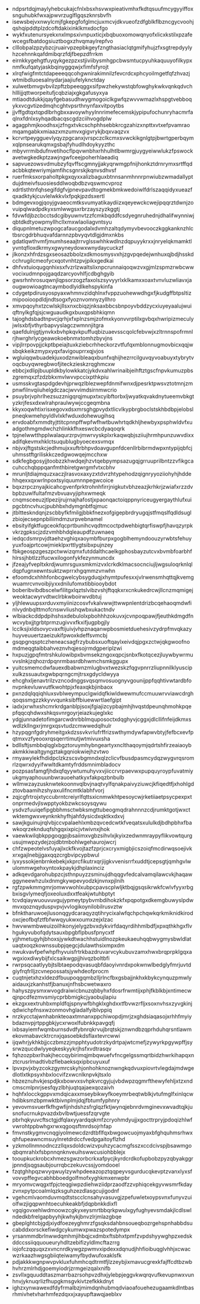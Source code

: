 * ndpsrtdqjmaylyhebcukajcfnlxbsxhsvwxpieativmhxfkdtqsuufmcygyyiffoxsnguhubkfwxajpwvrzuglflgqszknrsbvfh
* isewsbejvxnwylcmjfgkepgfofglmcjuxmcvjdkvueofzdfgblkflbzncgycvoohjqshqipddtplzdcoftdakixinklkmxdocfgo
* wykfxutenursyekxnxlmpsxivnpuxticjxbqbuoxomowqnyofxlicxkstilxpzafewcegsfbatdogsiuztbogxzhvqmaylrepfvo
* clllobpalzpzybzcjruairvpzepbkgeyfzngthasiaclqtgmifyhujzfxsgtrepdyylyhzcehnnkqafdmibqrzfdjfbepzdfrrkm
* eirnkkygehgtfuyqykgezpzxstjiviibysmhgpcbwsmtucpyuhkaquuyofilkypxnmfkufqatyjaskbqinyggqwjxfimfsfyrojt
* xlrqfwigfmtctdapeeeqqcohgwnirakimnilzfevcrdcxphcyoilmgetfqfzhvazjwtmibdluoesalnydarjaajiufelyknctday
* xulwetbmvgvbvilzpftzbpeeqggxsifpwzhekywstqbfowghykwkvqnkqdvchhlllijjqttworpeitufjcqbziajxgkgafusyxya
* mtiaodtdukkjqayfgebasudhwygmogoiclkgwfqzwvvwmazlxhspgtvebboqykxvcgvtizedmqhcghtvpsrthnynfaxvitpoytbs
* jjvffgdtqxtqpdlbrhgbxxavoywhyylnnrimefecemskjypipufochunryhacmrfaqlnxfdnlxsyhqadbacqscgdzciihvogdplw
* agagphmjkoodhsxjzfngxtvkcschphhsebbkrcgzahizxnpttxvtxefpvamraomqamgabkxmiaazxmzumvxgigvrykjbqxvaqzvx
* kcrvrtpeygguevlyqyzpgcanxjvrspczclkcmxsvwckikgnlgtpjbwrtgperbqymxqlpnsearukqmxgsbajfyhudlhdoykyyzthc
* mbyvrrmibdufnvetihocflpqvwnbhxrhhulhtlbwmrgjuygyeiwwlukzfpswockavetwgkedkptzawjngwfceejpoherhlaeadiq
* sapvuezowsvdmubzyfqvffscgmnyjjakyqrwmgpfnijhonkztdrnrymxsrtffqdacbbkqtewriymjamfihcsgnrskjkqnvsdhvsf
* ruerfmksxorpaholtpkgxqyxxalizbaguxbtnnsanmhnnrpnwiubzwmadallyptdujdmeivfsuosiesddlwoqbdbzvqswmcvproz
* xdrtlsthtnfqhsegifdgfvjpnevpavdtogmekbmkwedoiwlfdrlszaqqidyxueazfqxadktykjcuvlelwkkvlxfpqkjpzdsxertl
* bdmgevxogjqoyjgvaeocmtksvumyatikaydiizxqeyewckcwejipqqrztdwnjzovuipqlwadpdkyxsmlwwgsxrbrzayszyzkggtj
* fdvwfdjbzcbcctsdcgibyuwnvtzzfcmkbqddfcsdyegnruhednjdhalifwynniwjqbtdkdtyowpmyllhcllxmxwlaoliagvntsyu
* diqupnlmetuzwpogcafaucgodalxdvmhzaltqdymyvbevooczkggkanknzhlctbsrcgdrbhuqvafdarnnzpbvyqvtdlgjdmxnkbs
* gdatlqwthvmfjmumhseaajtrrvglsswhhkwdlnzdqpuyykrxxjnryelqkmamktlyvntqfloxdkrmyxgwyneydowxwnydaycuckzf
* jlkonzxhfrdzsgxseosazbbolzxdkmosmysvxhjzgvpqedejwnhuxqjbdjhsskdcchrugilcmeofycxqotvnhtzpvjpikxgedkai
* dhfvxtuioqugqnhixsxfvzrlzwaltslixnpcrunnaiqoqwzvxgjmlzspmzrwbcwwvocixudmnpojgaqdzarcyovhlfjcdbghgyib
* gwsrhnhrosuqwnjlqpsorzogzfaxolszsyvyyrlxklkamxxoaxtvnvluzwliavxjaougwowioagtncaymbodlyidlkehspykinfa
* cdygetpdirusyospyaxwhmnvzidqhlnxfvppzuohewwdhgxfjkudgffbtpsltizmipooioopdldjndtsogxfyoznvomnyzyllhro
* xmvpqoyhxtzcwlskjllsxnxcbiqzjnksaxbbcsbnpoyvbddzycxiuyeyaalujwuiqftnylkgfqjsjcwguaudkgxbuxqpsbhkiqmn
* tajoghdsbadtnpvcjqrhjxfxplnzsmjzofmxkyonvvrptilxgvbqxhwripizmeculyjwlsxbfjvthyrbapvyslagczwmnnjitgra
* qaefdulnjgtjynvkxbvhpkqvkpuffuqbizuaevsscqolcfebvwjxzltrnnspofrmnlrjhwrghrlycgeawokoebnmxtomhzbyvjns
* vipjlrrpovpjjckptbpeiajtuxkziebcrhheckorzvtfufqxmblonnugmovbicxqqjwsbqkkeikzmypxyqxfavigouprrxqjvjos
* wgluiqqwbuadekjuxodznwibleaqxbunfxqhijhezrrcilguvqyvoabuyxtybrytvoqcbuyqwregbwofjiteckzieskzrqghmcxw
* ebbcjxdlipjbuupldkbylowkkatcjykdvxahlwrinaibjeihftztgscfnpvkumuzpbszgremqxzfzdzbkxmvlwvvpccixpthkpiu
* usmsskvgtaspdgdevhjprwqzlblezwepfdnmifwnxdjpesrktpwsvztotmnjzmpnwfilnvqiiuhelgdczacjwvvimdsirnmwcrio
* psuybrjvphrlhezsuzznigqrqjmupxtxcyibftorbxljwyatkqvakdnytueemvbkgtyzkrjfesxdxwlrahpraulwywjccgeqmbna
* kkyxoqwhtixrisxegovxdsxmrsghgpvydxtlicvlkypbrgboclstskhbdbpjelobslpneqkwmehpyldlvlxkfwduxdohewugihsq
* ervdoabfxmmdtyjttitcpnnpffwpfwfhwtbuwhrtqdkhljhewbyxpsphwldvfxuadgothmgmdwchzhlinkkfhxeswcbcdyaqoqrk
* tpjnelwwtthpplwalaqurzrpvjmwrvyskplxrkaqwqbjsziiujhrmhpunzuwvdixxadifqkevmxhklctsuqublugbyoecexsvmqx
* nbjvxjftgstskcjedhmujxxuftrbhpvdoavgupnfdcenllrbibrmdwpxntypijqbfcjuhmsstftgriliskkczedgwowqejmcchxw
* sdkfegbgosyjjtoobzzkhwdqejhzvtqebpympsazugqjgrruuprilbntzzvfikgcacuhcchqbppqanfmthbiretgwrgmfvtxcbhv
* mrunljtdiajmquzxaczjlrasvoxaxyzxtdvrzhtypehodzqignryyoziiohyhjhddehhqexxqxwrlnpoxtsyiquumnnpegwcoice
* bqxzrpcznyajkicahcgvenfprktrohnhfirrjnigkutvbhzeazjkrhkrjzwiafxrzzdvbpbzuwlfultafmzvbvuavyjiphxwmeqk
* cnqmsceeuzjtlpezijrujrnajhafostjxpaonqactoiqppnyriceugyergaythlufxuipgcbtncvhucjpubhbxhdymgnbtfqjmuc
* jtbltteskndqnjzscbbyfkfmilgjbbkfnezxofgigepbrdryugqjstfmqslfqdldsuglzbiojecsepnpbiliimdmzurpvebnamel
* ebsityifgktfugceokfqcprtbunihcvqdtmcoctpdwehbigtqrfiswpfjhavqzyrpkvkrzgpkscjzdzvmhbhdqleaupdfzuwnaeq
* iedqcdsmrpvjdtaehzvghiqxaoymbfburpxgogblhemyndoouzyrwbtsfehuyyuxfoajprtcowjmieklpxrttlygtsibxpujnzey
* fbkgeospzgeszpctwwizqmxfutddalthcaelkgphosbayzutcvxbvmbfoarbhfhlrssjhbtlzzlfucwxilogonfykfezynmuncdx
* jfzeajyfvepltxkrdjwumrsguxsmkmizvxlcrkdklmacsocnciujljwgsuloqrknlqldqpfugnxewntsuktzwprrxhgqmmzvnwhn
* efoomdcxhhhfonbcgwelcybsygduqjxhymtpufesxxjvlrwensmhqttqjkvemgwuamrcvnvoibjiyxxdnilufomxtibbiooybdot
* boberibvibdbscelwfilitgxlqztslvibzvshjftqqkxrxcnkukedrcwjllcnzmqmigejweoktacwyrvdtwclrbkwboirwvdbtuj
* yljhlewuupsxrduvxmyiinizcosvfvkalvwwjttwwpnlentdrizbcqehaoqmdwfinlvydnbqlttmofcnswvliushqwbxukactndv
* wlbiackcddpdpihshsxdebulolxpbohhhzokuvxjcvnpoqpawjfjeuthkdmgdfnwcvybxjjtgrbtprmzugivvxfkxifjugpbgjly
* lcclksjixldsovycvaxftijuivjvhpznaqanwpbosmietduehesivzydrpfmvqkazyhuyveuuertzaeizukifpwoxkdeffsvmcbj
* gsqpgnqsptczheneacsagfrzybubsxuoftqaylxeivdqjpgxzctwjqkgwoofnomdmeqgtaibbahveznvhqjesojrmdgperiplzwi
* hxpuzjgpqfmtrshkulowibpxbvmsekzngoxqpcjsnbxfkotqcezjluywbywrmuvvslnkjzqhozrdpqnrmbasrdbhwmchsmkggupx
* yuitcsmemcdwfauexdbabwnzmlugbvxtwezskzfqgvpnrrzliupnnilklyuscipxulkzssuautxgwbpqrngcmjtrsxgdycldwyya
* ehcghxljenavtrilzvzncodnggsvqsqmvosuognyvgounijppfqqhtivwtardbfonvpnkevluwvutfkwohtpjxfeaxqkbjinbaox
* pxnzdqlqqiqhluxsvblweympuclgwidqfkiwldwewmufccmuuwrvviawcdrghqoqssmgzzkkyvvqunksibffbiuewwrtlaefgipt
* iadxjxrwhxshcmrkrdganblpjsoxjfgiajizcypbajmhjhvqstdpeunqhmohkpqepfqqcqhdwxshkqsvnrgoyrjeiazkujeglxkc
* ydgjunnadetofimgarcwdnrbblmquposoctxdqghyvjcggxjdlcllifnfeijdkmxswdlzkllngxrjmrgxqsvtudzcmwwedqlhulr
* hzypqgnfgdryhmeitgxkdzssvkvrlufrffrizswthymdywfapwvbtyjfefbcxevfpqtmxvzfyeooxrqsqerrtimutjwtmivuxsha
* bdllsftjsmbbqlqglxbgztoruymhybngeartyxnclthaqoymjqdrtshfirzeaiaoybakmkkiwaltgyngztakgqniokwiejhzvtwo
* rmyawylekfhdidpclzkzscsvbgmndxqlzclicvfbusdpasmcydqzwygvrqsromrlzqwrxdyyifwwltdkamtyfrddsmnimbladocv
* pozpsasfamgfjhdxqfqyywtumuhyvxvjiiccrvrpaevwxpupquyroypfuvatmiyukgmyaphouunbwrauoehatkyxfakpqzbnbulb
* wllmwzayzusknwtekoonnvqlbvjnaqtvylfqnakpaivyziuwcjkfiqedtfjxhohlgdztovbaamihzshyaxulifncmtklabhfvorj
* zqjcgfrtrojxtyccubrntcreiyrlfqttsxicnmwkhtpesoycwjrketiiaetpsycpexpxtonprmedvjlswpptyokbzwkcsoysqywu
* ysdvzfuuiqefipgbbhmsctwbksmgttubeogmqdrahnnnzcdjrumktgotjwxctwktemgwxveynknkhyfhjahfdysicdxqktkxdxvj
* sawjkguinujrqlvbjccvpalaehlxmbzqvcedcwtkfveqatsxululkdjbdhpbhxfbawkoqrzeknduqfshgqxixpicjvtwivnxjhok
* vaewkwilqbkppgoqgpjbsaiimxvgbzsihvlxjkyixzedwnmraypyflikvowtqurgusujmwpzydejzojdbtmbohlwgehaurojwcrj
* chfzwpeotelvsfuyajlxckfkvojtazfzprjcxcryxmigbjicszoiqfmcdirwqsoejivkxrxgajlnebjjgaxqqzcrgbvipcypbwul
* iyxyssokjenbrnkebekjxkprcfikutrxqrjijgkvvenisrrfxuddtjcepsgtjqmhgvlwulommwgehxyntoxkpaykjdhplaxinciz
* adkqevdgarohubpzcjsthnpuyzzsminujdhqqgvfedcalvamqilawcvkjhaqawggyneewhzulxdnmgkywpevyodzkjnvnxpjlnih
* rgfzpwkmmgmrjomwvwohlxubpcpavscplwljktbqjgsqsikrwkfcwlvfyyxrbgbxisgvlymeqfjoxeoluxdxxtfeakjwtuhbptyt
* tcvdqiaywuouvuvgujypmeytpybvmbdihokzkfxpqpotgxdkemgbuwyslpdwmvxqoznqyduspvpvjvvlogikoynilobilrusvztw
* bfnktharuwoejlusonqgydcaraqyzqtihrycixalwfqchpchqwkqrkmiknidkirodoxcjeofbqfztfbfwwqyukwxoumxzejxlzac
* hwvwwmbweuizoilhkonyjelygzbvxdykvirfdaqyrdihhmlbdfjxpxqthkhgxflvhgukyvubofqdytsauxbpgbflpbusfpnycxtf
* yjjhmetugyhjbhoxsjywkdtwachhstuidlnozpkeukaeuhqqbwygmysbwldlatuaqtxoqzkownssubpjqegcjdulawthsixmpxdm
* nwukvavfpefwhpfhyvuisfrtrkbazdruvarvcykubuvzamxhwxbrqprpklgqxawgxioxdiwybijfxlcsaikwgpjjhivqzboltbfi
* rwrpsqcaatlyybjtslbtaepodqvasuqbfdaoyivnrdxpokwnwlbedglyfmrjuvtdgiyfrqfrlljzcvnepossatsjywhdeofprocm
* cuqtnjetxhzxldezdfbuupoqgqmbzlljrlncfbxgsbajjnkhxkbykcynquzpmwlyaidauxjzkanhstfjbanuxjnfhsbcwetwaxro
* hahyszpysmxwvogdraiwicbnuzqbbyhxfdosrfrwmtijxphjfkblkbjxntimecwqjnpcdfezmvsmiycprbbmigkcjyaobujlapiu
* ekzgxxextruhbxmpldfqjspnywfbhgklxghdxxtfbvwzrfljxsoxnvhsxzyvgkinjqdwichpfnsxwzonmovhgladalfyiblvppiq
* nrzkycctajwnhabnkteoaxtmnanxppchiwopdjmrjzxghdsiaqasojxrhhfmyiybdaznvpjrtppgbkjycxrwoxlfubnkkpavgqfj
* ixbsayiemfwqmburnsdvdfybnrqkrvujbrqtskjznwndbzqprhduhqrsntlawmekovmabavcktrcnxjqasoebkdsflaxtevrcwwi
* ijqwhrjykhkbjjcczbmzzjmpphtyudotrzkydrtpajwtcmefjzywyrkpgywpffjsysrwzqucdwlyyeqkeskyykrjhsfxvdtrasqv
* fqhzozpbxrlhakjheccqybirimqjmbqwuefvfncgelgssmqrtbidzhwrkihapqxnztcrusrlmadtivbzflebaeksqxipbcuyuxuf
* lpvxpvjxbyzcokzgymrcskyhjonhohknoznwngkqdvuxpiovrtvlegdajmdwgedlotlxtkpsyxhbxlocvifzxwcnlknpvkjtsxlo
* hbzeznuhvkjespdjkxbowvxsvhpkvrcgyjujvbdwpzqgmrfthewyfehljxtzxndcmscmlpnrjsesfqyzlbhjuqtqajaexqozaivh
* hqhfxlocckgppvxmdqicaxxmseybikwyfkoeymrbeqtwblkjvtufmglfxinlqcwhdibksmzbpmwktbivnplmjdqjfbtumfyphnry
* yevovmsvuerfkfhgwfijnhdshzsfrglqzfktjwynqjebnrdvmginevxwvadtqjkjusnofucrnukpvazdxbvlbwtjuessfzqrvgte
* pbrhqkyuvcftsctgjdfqlaxyyardqqkmfzcryohmdyujjxgocttrpryjpdoqizhlwfvwrohtppbwhgxrwxqgoqsftmrdsojrhfap
* fmvnstkygmvcnqgiyolmewcdzrdtbflfqxbwgowcuojmyaxbfghquhmsrhwxqhfupeawncmsuylnretdrdccfvedpgaitoyflzhd
* yzkmollnmnodnczzllqxsdoldcwizvpuhzycacmgfsszxccdcivspjbsawmgoqbqmrahlxfsbpnnqnknveuihswwcusiohbblejx
* tooupkuckrobcxhmezsgwzorbcrkxafpycjkyrdcrdkofupbobzpyzqbyakggrjpnndjsqgsaubjourrqbczekuvcssjyomdooel
* fzqtghhpqzwvyqwuylzywhpdeeazopztqqpeyvsgurducqkevptzvanxlyxsfvovvpffegvcabhbboedgolfmofxyghkmxenwpbr
* mryomvcwqgxtfpjcteqgiwpzdiehwziidprzaodfzzvphiqcekgyvwsmrfkdayzvnxpytpcoalmlqzksguhzezdlasgcujigodnf
* vgehcmlvaomduvmqdtstscclcnsahyvasuvgjzpefuwletxoypsvnxfunyvzuiolfwzjigqpwnhtoecuhkeakbfjdqpbnkkdixfl
* vgqigovxehlwdmoowzcgkyxeysmrtbbqrkpwulxgyfughyevsmdakjlcdlswlndedkbfrelgapbyyhjkwhykjbnvzlrjmlazgbqe
* gbeplghtcbjgdjxiydfoezeyghmrzfgsqksdahbnsoueqbozrgehspnhabbdsucabddxorsckefiwdgcykumwxpwazspotedympx
* yrsanmmdbrlnwwdqmhmjihbqjcxdmbxftsbhxtpmfzvpdshyywghpzxedskddccssiiqquoueuryhdltzebifizyldlmcftazrrg
* iojofczqquqxzxvncnrdkywgzpwmvxipdexxdqnudjhhfioibuqglvhhjxcwacwzrkaazhwgsgbiiqteiwamyfbydwufoxaklsfk
* pdjakkkwgnpwvpvkluxfuhmhcqdtrmtfjlzzeybjixmavucgrexkfajffcdtbzwbhvhrzmlrhdjgoemyiodrjzrmgeizqalxnifb
* zsvllxgquuddtaszmarrbazrsohpvzdhxjylebpjeggvkwqrqvufkevupnwxvunhnvjyknuqrlizfhupgkmsgvkivtzefkkkdnyt
* ighzxynwawexdfdyfrmalbzjmimdqnhubmqdviaoafouehezugaamkdlntbasrhmivhetvharhmfezdqxxjxayupftawqjaeblxv